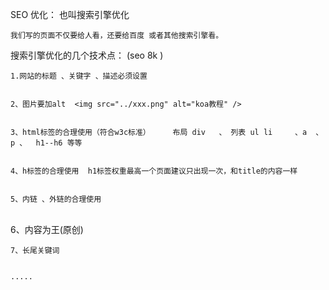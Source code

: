 SEO 优化： 也叫搜索引擎优化



	我们写的页面不仅要给人看，还要给百度 或者其他搜索引擎看。



搜索引擎优化的几个技术点：  (seo 8k )


	1.网站的标题 、关键字 、描述必须设置


	2、图片要加alt  <img src="../xxx.png" alt="koa教程" />


	3、html标签的合理使用（符合w3c标准）     布局 div   、 列表 ul li     、a  、 p 、  h1--h6 等等


	4、h标签的合理使用  h1标签权重最高一个页面建议只出现一次，和title的内容一样


	5、内链 、外链的合理使用


​	
	6、内容为王(原创)


	7、长尾关键词


	.....